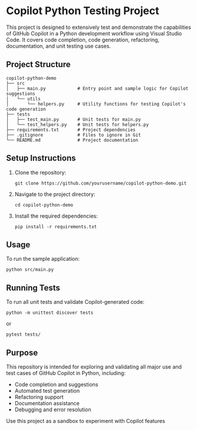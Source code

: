 # Copilot Python Testing Project

This project is designed to extensively test and demonstrate the capabilities of GitHub Copilot in a Python development workflow using Visual Studio Code. It covers code completion, code generation, refactoring, documentation, and unit testing use cases.

## Project Structure

```
copilot-python-demo
├── src
│   ├── main.py            # Entry point and sample logic for Copilot suggestions
│   └── utils
│       └── helpers.py     # Utility functions for testing Copilot's code generation
├── tests
│   ├── test_main.py       # Unit tests for main.py
│   └── test_helpers.py    # Unit tests for helpers.py
├── requirements.txt       # Project dependencies
├── .gitignore             # Files to ignore in Git
└── README.md              # Project documentation
```

## Setup Instructions

1. Clone the repository:
   ```
   git clone https://github.com/yourusername/copilot-python-demo.git
   ```

2. Navigate to the project directory:
   ```
   cd copilot-python-demo
   ```

3. Install the required dependencies:
   ```
   pip install -r requirements.txt
   ```

## Usage

To run the sample application:
```
python src/main.py
```

## Running Tests

To run all unit tests and validate Copilot-generated code:
```
python -m unittest discover tests
```
or
```
pytest tests/
```

## Purpose

This repository is intended for exploring and validating all major use and test cases of GitHub Copilot in Python, including:
- Code completion and suggestions
- Automated test generation
- Refactoring support
- Documentation assistance
- Debugging and error resolution

Use this project as a sandbox to experiment with Copilot features
